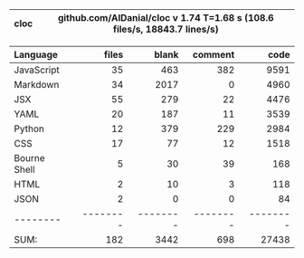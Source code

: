 cloc|github.com/AlDanial/cloc v 1.74  T=1.68 s (108.6 files/s, 18843.7 lines/s)
--- | ---

Language|files|blank|comment|code
:-------|-------:|-------:|-------:|-------:
JavaScript|35|463|382|9591
Markdown|34|2017|0|4960
JSX|55|279|22|4476
YAML|20|187|11|3539
Python|12|379|229|2984
CSS|17|77|12|1518
Bourne Shell|5|30|39|168
HTML|2|10|3|118
JSON|2|0|0|84
--------|--------|--------|--------|--------
SUM:|182|3442|698|27438
